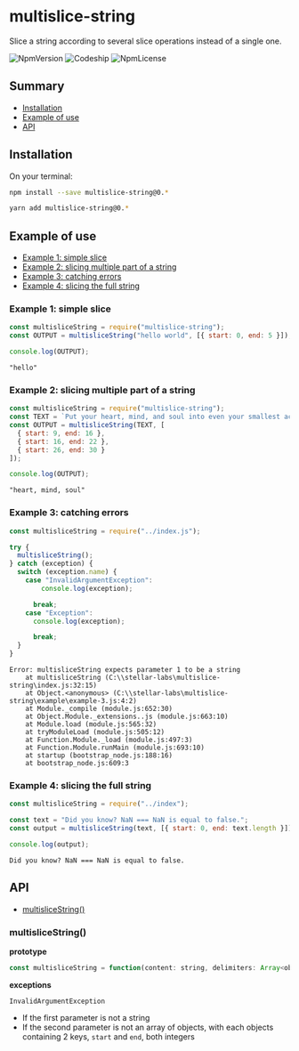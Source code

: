 # multislice-string

Slice a string according to several slice operations instead of a single one.

![NpmVersion](https://img.shields.io/npm/v/multislice-string.svg)
![Codeship](https://img.shields.io/codeship/e0bd2ee0-86e5-0136-cf91-4e9297bf3221/master.svg)
![NpmLicense](https://img.shields.io/npm/l/multislice-string.svg)

## Summary

- [Installation](#installation)
- [Example of use](#example-of-use)
- [API](#api)

## Installation

On your terminal:

```bash
npm install --save multislice-string@0.*
```

```bash
yarn add multislice-string@0.*
```

## Example of use

- [Example 1: simple slice](#example-1-simple-slice)
- [Example 2: slicing multiple part of a string](#example-2-slicing-multiple-part-of-a-string)
- [Example 3: catching errors](example-3-catching-errors)
- [Example 4: slicing the full string](#example-4-slicing-the-full-string)

### Example 1: simple slice

```javascript
const multisliceString = require("multislice-string");
const OUTPUT = multisliceString("hello world", [{ start: 0, end: 5 }]);

console.log(OUTPUT);
```

```
"hello"
```

### Example 2: slicing multiple part of a string

```javascript
const multisliceString = require("multislice-string");
const TEXT = `Put your heart, mind, and soul into even your smallest acts. This is the secret of success.`;
const OUTPUT = multisliceString(TEXT, [
  { start: 9, end: 16 },
  { start: 16, end: 22 },
  { start: 26, end: 30 }
]);

console.log(OUTPUT);
```

```
"heart, mind, soul"
```

### Example 3: catching errors

```javascript
const multisliceString = require("../index.js");

try {
  multisliceString();
} catch (exception) {
  switch (exception.name) {
    case "InvalidArgumentException":
        console.log(exception);

      break;
    case "Exception":
      console.log(exception);

      break;
  }
}
```

```
Error: multisliceString expects parameter 1 to be a string
    at multisliceString (C:\\stellar-labs\multislice-string\index.js:32:15)
    at Object.<anonymous> (C:\\stellar-labs\multislice-string\example\example-3.js:4:2)
    at Module._compile (module.js:652:30)
    at Object.Module._extensions..js (module.js:663:10)
    at Module.load (module.js:565:32)
    at tryModuleLoad (module.js:505:12)
    at Function.Module._load (module.js:497:3)
    at Function.Module.runMain (module.js:693:10)
    at startup (bootstrap_node.js:188:16)
    at bootstrap_node.js:609:3
```

### Example 4: slicing the full string

```javascript
const multisliceString = require("../index");

const text = "Did you know? NaN === NaN is equal to false.";
const output = multisliceString(text, [{ start: 0, end: text.length }]);

console.log(output);
```

```
Did you know? NaN === NaN is equal to false.
```

## API

- [multisliceString()](#multislicestring)

### multisliceString()

**prototype**

```javascript
const multisliceString = function(content: string, delimiters: Array<object>): string
```

**exceptions**

`InvalidArgumentException`

- If the first parameter is not a string
- If the second parameter is not an array of objects, with each objects containing 2 keys, `start` and `end`, both integers